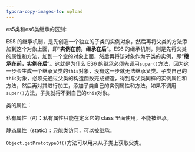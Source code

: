 ```yaml
---
typora-copy-images-to: upload
---
```


es5类和es6类继承的区别:

ES5 的继承机制，是先创造一个独立的子类的实例对象，然后再将父类的方法添加到这个对象上面，即“**实例在前，继承在后**”。ES6 的继承机制，则是先将父类的属性和方法，加到一个空的对象上面，然后再将该对象作为子类的实例，即“**继承在前，实例在后**”。这就是为什么 ES6 的继承必须先调用`super()`方法，因为这一步会生成一个继承父类的`this`对象，没有这一步就无法继承父类。子类自己的`this`对象，必须先通过父类的构造函数完成塑造，得到与父类同样的实例属性和方法，然后再对其进行加工，添加子类自己的实例属性和方法。如果不调用`super()`方法，子类就得不到自己的`this`对象。



类的属性：

私有属性（#）：私有属性只能在定义它的 class 里面使用，不能被继承。

静态属性（static）：只能类访问，可以被继承。

`Object.getPrototypeOf()`方法可以用来从子类上获取父类。
